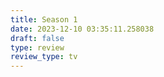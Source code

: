 ```yaml
---
title: Season 1
date: 2023-12-10 03:35:11.258038
draft: false
type: review
review_type: tv
---
```


